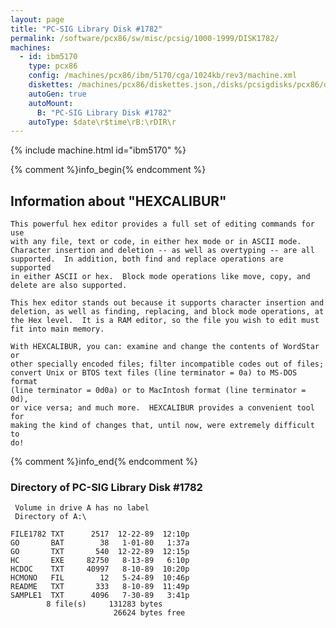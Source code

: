 ```yaml
---
layout: page
title: "PC-SIG Library Disk #1782"
permalink: /software/pcx86/sw/misc/pcsig/1000-1999/DISK1782/
machines:
  - id: ibm5170
    type: pcx86
    config: /machines/pcx86/ibm/5170/cga/1024kb/rev3/machine.xml
    diskettes: /machines/pcx86/diskettes.json,/disks/pcsigdisks/pcx86/diskettes.json
    autoGen: true
    autoMount:
      B: "PC-SIG Library Disk #1782"
    autoType: $date\r$time\rB:\rDIR\r
---
```


{% include machine.html id="ibm5170" %}

{% comment %}info_begin{% endcomment %}

## Information about "HEXCALIBUR"

    This powerful hex editor provides a full set of editing commands for use
    with any file, text or code, in either hex mode or in ASCII mode.
    Character insertion and deletion -- as well as overtyping -- are all
    supported.  In addition, both find and replace operations are supported
    in either ASCII or hex.  Block mode operations like move, copy, and
    delete are also supported.
    
    This hex editor stands out because it supports character insertion and
    deletion, as well as finding, replacing, and block mode operations, at
    the Hex level.  It is a RAM editor, so the file you wish to edit must
    fit into main memory.
    
    With HEXCALIBUR, you can: examine and change the contents of WordStar or
    other specially encoded files; filter incompatible codes out of files;
    convert Unix or BTOS text files (line terminator = 0a) to MS-DOS format
    (line terminator = 0d0a) or to MacIntosh format (line terminator = 0d),
    or vice versa; and much more.  HEXCALIBUR provides a convenient tool for
    making the kind of changes that, until now, were extremely difficult to
    do!
{% comment %}info_end{% endcomment %}


### Directory of PC-SIG Library Disk #1782

     Volume in drive A has no label
     Directory of A:\

    FILE1782 TXT      2517  12-22-89  12:10p
    GO       BAT        38   1-01-80   1:37a
    GO       TXT       540  12-22-89  12:15p
    HC       EXE     82750   8-13-89   6:10p
    HCDOC    TXT     40997   8-10-89  10:20p
    HCMONO   FIL        12   5-24-89  10:46p
    README   TXT       333   8-10-89  11:49p
    SAMPLE1  TXT      4096   7-30-89   3:41p
            8 file(s)     131283 bytes
                           26624 bytes free
